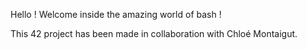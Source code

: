 Hello ! Welcome inside the amazing world of bash !

This 42 project has been made in collaboration with Chloé Montaigut.